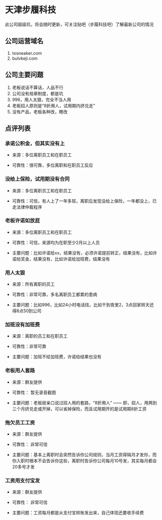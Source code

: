 # 天津步履科技

此公司超级坑，将会随时更新，可关注贴吧（步履科技吧）了解最新公司的情况

## 公司运营域名

1. tosneaker.com
2. bulvkeji.com

## 公司主要问题

1. 老板说话不算话，人品不行
2. 公司没有规章制度，都是坑
3. 996，用人太狠，完全不当人用
4. 老板招人原则是“8折用人，试用期内挤兑走”
5. 没有产品，老板各种改，瞎改

## 点评列表

### 承诺公积金，但其实没有上

- 来源：多位离职员工和在职员工

- 可靠性：很可靠，多位离职和在职员工反应

### 没给上保险，试用期没有合同

- 来源：多位离职员工和在职员工

- 可靠性：可信，有人上了一年多班，离职后发现没给上保险，一年都没上，已走法律仲裁程序

### 老板许诺如放屁

- 来源：多位离职员工和在职员工

- 可靠性：可信，来源均为在职至少2月以上人员

- 主要问题：比如许诺给xx，结果没有，必须许诺提前转正，结果没有，比如许诺给奖金，结果没有，比如许诺给加班费，结果没有

### 用人太狠

- 来源：所有离职的员工

- 可靠性：非常可靠，多名离职员工都累的患病

- 主要问题：比如996，比如24小时电话找，比如干到夜里2，3点回家转天还得8点50到公司

### 加班没有加班费

- 来源：离职的员工和在职员工

- 可靠性：非常可靠

- 主要问题：加班不给加班费，许诺给结果也没有

### 老板用人套路

- 来源：群友提供

- 可靠性： 暂无录音截图

- 主要问题：老板层亲口说过招人用的套路，“8折用人” —— 即，招人，用两到三个月挤兑走或开掉，可以省掉保险，而且试用期开的是试用期8折工资

### 拖欠员工工资

- 来源：群友提供

- 可靠性： 非常可信

- 主要问题：基本上离职时会突然告诉你公司规则，当月工资得隔月才发你，而你入职时根本不会告诉你这些，离职时告诉你公司每月10号发，其实每月都会20多号才发

### 工资用支付宝发

- 来源：群友提供

- 可靠性： 非常可信

- 主要问题：工资每月都是从支付宝转账发出来，自己体现还要收手续费


